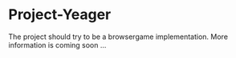 # Project-Yeager
The project should try to be a browsergame implementation.
More information is coming soon ...